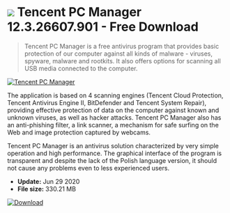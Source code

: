 # ![](https://cdn.softexe.net/static/icon/f/tencent-pc-manager-9501.jpg) Tencent PC Manager 12.3.26607.901 - Free Download

> Tencent PC Manager is a free antivirus program that provides basic protection of our computer against all kinds of malware - viruses, spyware, malware and rootkits. It also offers options for scanning all USB media connected to the computer.

[![Tencent PC Manager](https://gallery.dpcdn.pl/imgc/Tools/57716/g_-_420x350_1.5_-_x20150318164906_0.png)](https://softexe.net/win/security-privacy/antivirus/tencent-pc-manager:aeRp.html)

The application is based on 4 scanning engines (Tencent Cloud Protection, Tencent Antivirus Engine II, BitDefender and Tencent System Repair), providing effective protection of data on the computer against known and unknown viruses, as well as hacker attacks. Tencent PC Manager also has an anti-phishing filter, a link scanner, a mechanism for safe surfing on the Web and image protection captured by webcams.
 
 Tencent PC Manager is an antivirus solution characterized by very simple operation and high performance. The graphical interface of the program is transparent and despite the lack of the Polish language version, it should not cause any problems even to less experienced users.


- **Update:** Jun 29 2020
- **File size:** 330.21 MB

[![Download](https://cdn.softexe.net/static/img/download.png)](https://softexe.net/win/security-privacy/antivirus/tencent-pc-manager:aeRp.html)

